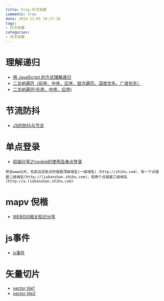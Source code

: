 ```yaml
---
title: blog-好文收藏
comments: true
date: 2018-11-05 10:27:18
tags:
- 好文收藏
categories:
- 好文收藏
---
```


# 理解递归

- [用 JavaScript 的方式理解递归](https://juejin.im/post/5bd1e574e51d457a262885bc)
- [二叉树遍历（前序、中序、后序、层次遍历、深度优先、广度优先）](https://blog.csdn.net/My_Jobs/article/details/43451187)
- [二叉树遍历(先序、中序、后序)](https://www.jianshu.com/p/456af5480cee)

# 节流防抖

- [JS的防抖与节流](https://mp.weixin.qq.com/s/Vkshf-nEDwo2ODUJhxgzVA)

# 单点登录

- [前端分享之cookie的使用及单点登录](https://segmentfault.com/a/1190000011295587)

```
除去www以外，名前边没有点的就是顶级域名(一级域名)（http://zhihu.com），有一个点就是二级域名(http://liukanshan.zhihu.com)，有两个点就是三级域名(http://a.liukanshan.zhihu.com)
```

# mapv 倪楷

- [WEBGIS相关知识分享](http://nikai.us/weblog/webgis-info/)

# js事件

- [js事件](http://www.codeceo.com/article/javascript-event.html)

# 矢量切片

- [vector tile1](http://zhihu.esrichina.com.cn/article/567)
- [vector tile2](http://qiancy.com/)
